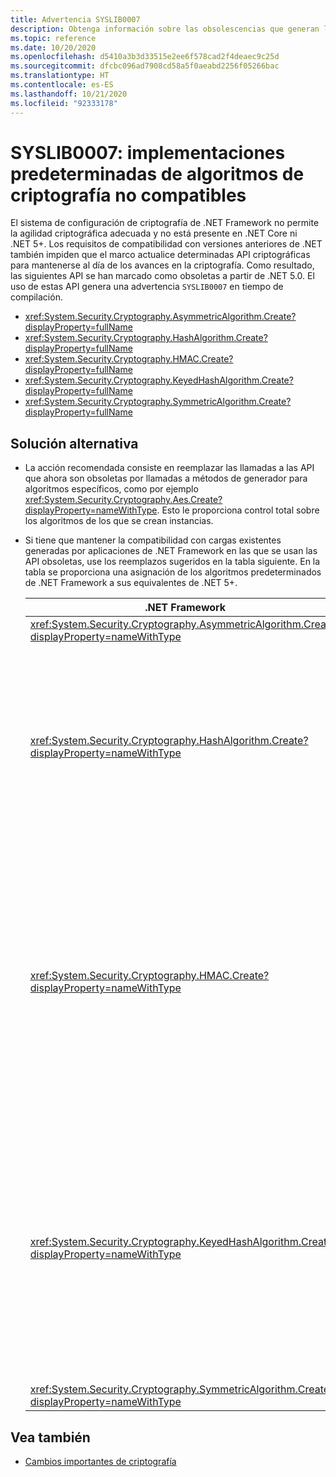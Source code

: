 ```yaml
---
title: Advertencia SYSLIB0007
description: Obtenga información sobre las obsolescencias que generan la advertencia en tiempo de compilación SYSLIB0007.
ms.topic: reference
ms.date: 10/20/2020
ms.openlocfilehash: d5410a3b3d33515e2ee6f578cad2f4deaec9c25d
ms.sourcegitcommit: dfcbc096ad7908cd58a5f0aeabd2256f05266bac
ms.translationtype: HT
ms.contentlocale: es-ES
ms.lasthandoff: 10/21/2020
ms.locfileid: "92333178"
---
```

# <a name="syslib0007-default-implementations-of-cryptography-algorithms-not-supported"></a>SYSLIB0007: implementaciones predeterminadas de algoritmos de criptografía no compatibles

El sistema de configuración de criptografía de .NET Framework no permite la agilidad criptográfica adecuada y no está presente en .NET Core ni .NET 5+. Los requisitos de compatibilidad con versiones anteriores de .NET también impiden que el marco actualice determinadas API criptográficas para mantenerse al día de los avances en la criptografía. Como resultado, las siguientes API se han marcado como obsoletas a partir de .NET 5.0. El uso de estas API genera una advertencia `SYSLIB0007` en tiempo de compilación.

- <xref:System.Security.Cryptography.AsymmetricAlgorithm.Create?displayProperty=fullName>
- <xref:System.Security.Cryptography.HashAlgorithm.Create?displayProperty=fullName>
- <xref:System.Security.Cryptography.HMAC.Create?displayProperty=fullName>
- <xref:System.Security.Cryptography.KeyedHashAlgorithm.Create?displayProperty=fullName>
- <xref:System.Security.Cryptography.SymmetricAlgorithm.Create?displayProperty=fullName>

## <a name="workaround"></a>Solución alternativa

- La acción recomendada consiste en reemplazar las llamadas a las API que ahora son obsoletas por llamadas a métodos de generador para algoritmos específicos, como por ejemplo <xref:System.Security.Cryptography.Aes.Create?displayProperty=nameWithType>. Esto le proporciona control total sobre los algoritmos de los que se crean instancias.

- Si tiene que mantener la compatibilidad con cargas existentes generadas por aplicaciones de .NET Framework en las que se usan las API obsoletas, use los reemplazos sugeridos en la tabla siguiente. En la tabla se proporciona una asignación de los algoritmos predeterminados de .NET Framework a sus equivalentes de .NET 5+.

  | .NET Framework | Reemplazo compatible con .NET Core / .NET 5.0+ | Comentarios |
  | - | - | - |
  | <xref:System.Security.Cryptography.AsymmetricAlgorithm.Create?displayProperty=nameWithType> | <xref:System.Security.Cryptography.RSA.Create?displayProperty=nameWithType> | |
  | <xref:System.Security.Cryptography.HashAlgorithm.Create?displayProperty=nameWithType> | <xref:System.Security.Cryptography.SHA1.Create?displayProperty=nameWithType> | El algoritmo SHA-1 se considera interrumpido. Considere la posibilidad de usar un algoritmo más seguro si es posible. Consulte con el asesor de seguridad para obtener más información. |
  | <xref:System.Security.Cryptography.HMAC.Create?displayProperty=nameWithType> | <xref:System.Security.Cryptography.HMACSHA1.%23ctor> | El algoritmo HMACSHA1 no se recomienda para la mayoría de las aplicaciones modernas. Considere la posibilidad de usar un algoritmo más seguro si es posible. Consulte con el asesor de seguridad para obtener más información. |
  | <xref:System.Security.Cryptography.KeyedHashAlgorithm.Create?displayProperty=nameWithType> | <xref:System.Security.Cryptography.HMACSHA1.%23ctor> | El algoritmo HMACSHA1 no se recomienda para la mayoría de las aplicaciones modernas. Considere la posibilidad de usar un algoritmo más seguro si es posible. Consulte con el asesor de seguridad para obtener más información. |
  | <xref:System.Security.Cryptography.SymmetricAlgorithm.Create?displayProperty=nameWithType> | <xref:System.Security.Cryptography.Aes.Create?displayProperty=nameWithType> |

## <a name="see-also"></a>Vea también

- [Cambios importantes de criptografía](cryptography.md#instantiating-default-implementations-of-cryptographic-abstractions-is-not-supported)
